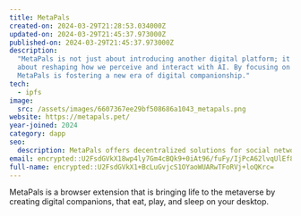 ```yaml
---
title: MetaPals
created-on: 2024-03-29T21:28:53.034000Z
updated-on: 2024-03-29T21:45:37.973000Z
published-on: 2024-03-29T21:45:37.973000Z
description:
  "MetaPals is not just about introducing another digital platform; it's
  about reshaping how we perceive and interact with AI. By focusing on emotional resonance,
  MetaPals is fostering a new era of digital companionship."
tech:
  - ipfs
image:
  src: /assets/images/6607367ee29bf508686a1043_metapals.png
website: https://metapals.pet/
year-joined: 2024
category: dapp
seo:
  description: MetaPals offers decentralized solutions for social networking and collaboration.
email: encrypted::U2FsdGVkX18wp4ly7Gm4cBQk9+0iAt96/fuFy/IjPcA62lvqUlEf8WdvgNcgivI+
full-name: encrypted::U2FsdGVkX1+BcLuGvjcS1OYaoWUARwTFoRVj+loQKrc=
---
```


MetaPals is a browser extension that is bringing life to the metaverse by creating digital companions, that eat, play, and sleep on your desktop.
